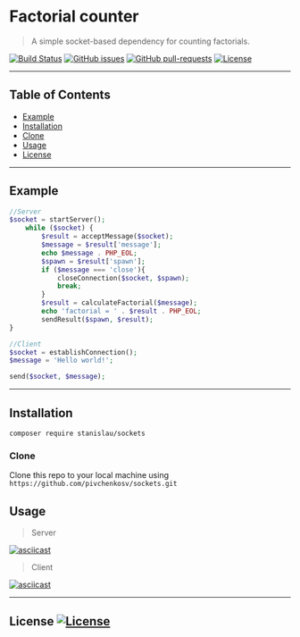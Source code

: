 # Factorial counter

> A simple socket-based dependency for counting factorials.

[![Build Status](http://img.shields.io/travis/badges/badgerbadgerbadger.svg?style=flat)](https://travis-ci.org/pivchenkosv/sockets) [![GitHub issues](https://img.shields.io/github/issues/Naereen/StrapDown.js.svg)](https://github.com/pivchenkosv/sockets/issues) [![GitHub pull-requests](https://img.shields.io/github/issues-pr/Naereen/StrapDown.js.svg)](https://github.com/pivchenkosv/sockets/pulls) [![License](http://img.shields.io/:license-mit-blue.svg?style=flat)](https://github.com/pivchenkosv/sockets/blob/master/LICENSE)

---

## Table of Contents
- [Example](#example)
- [Installation](#installation)
- [Clone](#clone)
- [Usage](#usage)
- [License](#license)

---

## Example

```php
//Server
$socket = startServer();
    while ($socket) {
        $result = acceptMessage($socket);
        $message = $result['message'];
        echo $message . PHP_EOL;
        $spawn = $result['spawn'];
        if ($message === 'close'){
            closeConnection($socket, $spawn);
            break;
        }
        $result = calculateFactorial($message);
        echo 'factorial = ' . $result . PHP_EOL;
        sendResult($spawn, $result);
}
```

```php
//Client
$socket = establishConnection();
$message = 'Hello world!';

send($socket, $message);

```

---

## Installation

`composer require stanislau/sockets`

### Clone

Clone this repo to your local machine using `https://github.com/pivchenkosv/sockets.git`

## Usage

>Server

[![asciicast](https://asciinema.org/a/TCoLC2uoMBbdpN9s68rFok5c1.svg)](https://asciinema.org/a/TCoLC2uoMBbdpN9s68rFok5c1)

>Client

[![asciicast](https://asciinema.org/a/9nIvDmYeo2a23UXj8w391TwOd.svg)](https://asciinema.org/a/9nIvDmYeo2a23UXj8w391TwOd)

---

## License  [![License](http://img.shields.io/:license-mit-blue.svg?style=flat)](https://github.com/pivchenkosv/sockets/blob/master/LICENSE)
